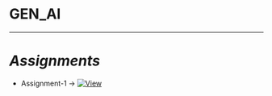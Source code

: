 # **GEN_AI**
-----
  # *Assignments*

  - Assignment-1 → [![View](https://img.shields.io/badge/View-Assignment%201-blue)](https://github.com/Eshwar1435/GEN_AI_2072/blob/main/2303A52072_GenAI_A1.ipynb)

  
